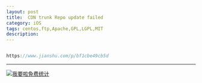 ```yaml
---
layout: post
title:  CDN trunk Repo update failed
category: iOS
tags: centos,ftp,Apache,GPL,LGPL,MIT
description: 
---
```


```javascript

https://www.jianshu.com/p/bf1cbe49cb5d

```



---


<script language="javascript" type="text/javascript" src="//js.users.51.la/19176892.js"></script>
<noscript><a href="//www.51.la/?19176892" target="_blank"><img alt="&#x6211;&#x8981;&#x5566;&#x514D;&#x8D39;&#x7EDF;&#x8BA1;" src="//img.users.51.la/19176892.asp" style="border:none" /></a></noscript>

